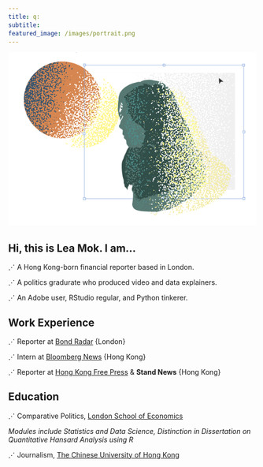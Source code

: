 ```yaml
---
title: q:
subtitle:
featured_image: /images/portrait.png
---
```


![](/images/portrait.png)

## Hi, this is Lea Mok. I am...

⋰ A Hong Kong-born financial reporter based in London.

⋰ A politics gradurate who produced video and data explainers.

⋰ An Adobe user, RStudio regular, and Python tinkerer.

## Work Experience

⋰ Reporter at [Bond Radar](https://www.bondradar.com/) {London}

⋰ Intern at [Bloomberg News](https://www.bloomberg.com) {Hong Kong}

⋰ Reporter at [Hong Kong Free Press](https://hongkongfp.com/author/leamok/) & **Stand News** {Hong Kong}

## Education

⋰ Comparative Politics, [London School of Economics](https://www.lse.ac.uk/)

*Modules include Statistics and Data Science, Distinction in Dissertation on Quantitative Hansard Analysis using R*

⋰ Journalism, [The Chinese University of Hong Kong](https://www.cuhk.edu.hk/english/index.html)